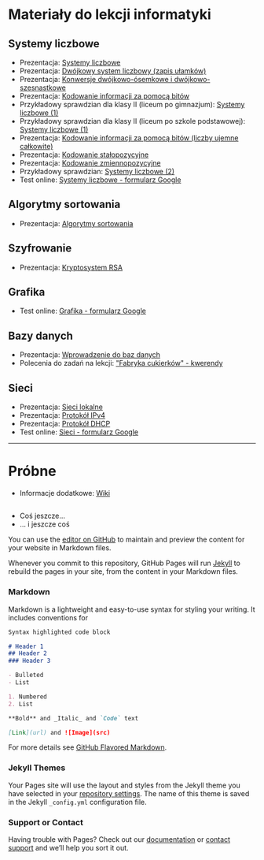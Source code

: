 # Materiały do lekcji informatyki
## Systemy liczbowe
- Prezentacja: [Systemy liczbowe](https://drive.google.com/open?id=1U-3IWsTRZxTTlMOsjQwx0-V7YMI2AMMX)
- Prezentacja: [Dwójkowy system liczbowy (zapis ułamków)](https://drive.google.com/open?id=1CzOq86gWcx2uxo-lZXP8Six42rnOn0fm)
- Prezentacja: [Konwersje dwójkowo-ósemkowe i dwójkowo-szesnastkowe](https://drive.google.com/open?id=1ASsq7vyv6MYZcomoTGOdAUYXy4H5mZxN)
- Prezentacja: [Kodowanie informacji za pomocą bitów](https://drive.google.com/open?id=1ZQMOYoVGtZs3pCF6zK_KGT9V8ByZVUFP)
- Przykładowy sprawdzian dla klasy II (liceum po gimnazjum): [Systemy liczbowe (1)](https://drive.google.com/open?id=1JeiptaZcCld2DrkeTVtpRBDJpH0idJW-)
- Przykładowy sprawdzian dla klasy II (liceum po szkole podstawowej): [Systemy liczbowe (1)](https://drive.google.com/file/d/14ogL7B-L3vT3woRIokcb3ICvl04f-OoW/view?usp=sharing)
- Prezentacja: [Kodowanie informacji za pomocą bitów (liczby ujemne całkowite)](https://drive.google.com/open?id=1FwC9IDziKZdwrlf9_z_FR-ZL2YvLgCwe)
- Prezentacja: [Kodowanie stałopozycyjne](https://drive.google.com/open?id=1sKcnfDFN_dSJ82rCP_xZ_ymd-u-8gCmn)
- Prezentacja: [Kodowanie zmiennopozycyjne](https://drive.google.com/open?id=1DV5JZO9WUtFFyb6jLnM4se4S5PXzP8Xj)
- Przykładowy sprawdzian: [Systemy liczbowe (2)](https://drive.google.com/open?id=1Ez3OUxenp32afi1aZFfEt_tPEkSGKHYa)
- Test online: [Systemy liczbowe - formularz Google](https://docs.google.com/forms/d/e/1FAIpQLScC0M9gGaUzCvBqKlHsAJUxxCC4iVkgG-DNP6LuOJIVXdZ-eQ/viewform)

## Algorytmy sortowania
- Prezentacja: [Algorytmy sortowania](https://drive.google.com/open?id=1EDHHlcbgPt7zgNmXWqIfwGSTrusp4UC9)

## Szyfrowanie
- Prezentacja: [Kryptosystem RSA](https://drive.google.com/open?id=1HsEx3QE_aDMsDxhZjIkP5dHUc0ncQVAv)

## Grafika
- Test online: [Grafika - formularz Google](https://docs.google.com/forms/d/e/1FAIpQLSfSjMBI29ODUjXVuPP2qHrrPHDN3S8KWpYnuzM6KunYLqI2wA/viewform)

## Bazy danych

- Prezentacja: [Wprowadzenie do baz danych](https://drive.google.com/open?id=1-z2yrPayvkLZEFIjm3EQ9WlzT0IKc-RG)
- Polecenia do zadań na lekcji: ["Fabryka cukierków" - kwerendy](https://drive.google.com/open?id=1RgKhGJxh9Ybsi5Iel_3FMPDxxYp8pFT9)

## Sieci
- Prezentacja: [Sieci lokalne](https://drive.google.com/open?id=1vcZpSf6tML5Xea9R-5x_H-YWHGz0xqUC)
- Prezentacja: [Protokół IPv4](https://drive.google.com/open?id=13DlQhPV3DfIKe8Hu1K6YIXaPiOcwFQ-F)
- Prezentacja: [Protokół DHCP](https://drive.google.com/open?id=1RjSWPO2CeciHeHmm-OvfyIhh83oGOec1)
- Test online: [Sieci - formularz Google](https://docs.google.com/forms/d/e/1FAIpQLSd3klROn64xTdtO4UXldqzBUbJNuJ4qQYbxOHYvd_hGrXTssA/viewform) 


---
# Próbne

- Informacje dodatkowe: [Wiki](https://github.com/marcinstapor/marcinstapor.github.io.wiki.git)

## 

- Coś jeszcze...
- ... i jeszcze coś

You can use the [editor on GitHub](https://github.com/marcinstapor/marcinstapor.github.io/edit/master/index.md) to maintain and preview the content for your website in Markdown files.

Whenever you commit to this repository, GitHub Pages will run [Jekyll](https://jekyllrb.com/) to rebuild the pages in your site, from the content in your Markdown files.

### Markdown

Markdown is a lightweight and easy-to-use syntax for styling your writing. It includes conventions for

```markdown
Syntax highlighted code block

# Header 1
## Header 2
### Header 3

- Bulleted
- List

1. Numbered
2. List

**Bold** and _Italic_ and `Code` text

[Link](url) and ![Image](src)
```

For more details see [GitHub Flavored Markdown](https://guides.github.com/features/mastering-markdown/).

### Jekyll Themes

Your Pages site will use the layout and styles from the Jekyll theme you have selected in your [repository settings](https://github.com/marcinstapor/marcinstapor.github.io/settings). The name of this theme is saved in the Jekyll `_config.yml` configuration file.

### Support or Contact

Having trouble with Pages? Check out our [documentation](https://help.github.com/categories/github-pages-basics/) or [contact support](https://github.com/contact) and we’ll help you sort it out.
